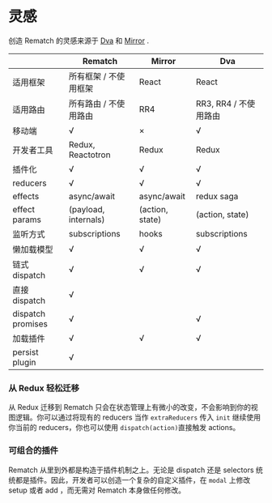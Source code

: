 # 灵感

创造 Rematch 的灵感来源于 [Dva](https://github.com/dvajs/dva/) 和 [Mirror](https://github.com/mirrorjs/mirror) .

|                   | Rematch                | Mirror            | Dva                   |
| ----------------- | ---------------------- | ----------------- | --------------------- |
| 适用框架          | 所有框架 / 不使用框架  | React             | React                 |
| 适用路由          | 所有路由 / 不使用路由  | RR4               | RR3, RR4 / 不使用路由 |
| 移动端            | √                      | ×                 | √                     |
| 开发者工具        | Redux, Reactotron      | Redux             | Redux                 |
| 插件化            | √                      | √                 | √                     |
| reducers          | √                      | √                 | √                     |
| effects           | async/await            | async/await       | redux saga            |
| effect params     | \(payload, internals\) | \(action, state\) | \(action, state\)     |
| 监听方式          | subscriptions          | hooks             | subscriptions         |
| 懒加载模型        | √                      | √                 | √                     |
| 链式 dispatch     | √                      | √                 | √                     |
| 直接 dispatch     | √                      |                   |                       |
| dispatch promises | √                      |                   | √                     |
| 加载插件          | √                      | √                 | √                     |
| persist plugin    | √                      |                   |                       |

### 从 Redux 轻松迁移

从 Redux 迁移到 Rematch 只会在状态管理上有微小的改变，不会影响到你的视图逻辑。你可以通过将现有的 reducers 当作 `extraReducers` 传入 `init` 继续使用你当前的 reducers，你也可以使用 `dispatch(action)`直接触发 actions。

### 可组合的插件

Rematch 从里到外都是构造于插件机制之上。无论是 dispatch 还是 selectors 统统都是插件。因此，开发者可以创造一个复杂的自定义插件，在 `modal` 上修改 setup 或者 add ，而无需对 Rematch 本身做任何修改。
